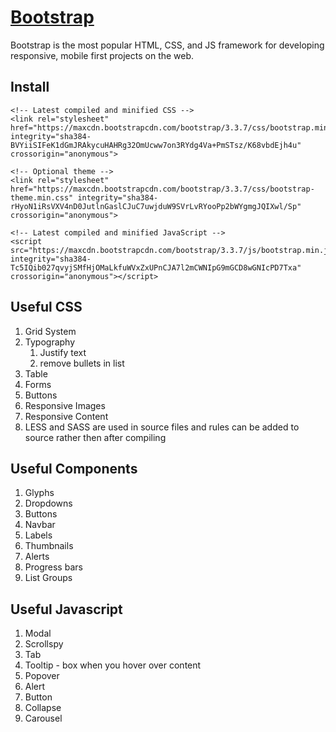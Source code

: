 # [Bootstrap](http://getbootstrap.com/)
Bootstrap is the most popular HTML, CSS, and JS framework for developing responsive, mobile first projects on the web.

## Install
```
<!-- Latest compiled and minified CSS -->
<link rel="stylesheet" href="https://maxcdn.bootstrapcdn.com/bootstrap/3.3.7/css/bootstrap.min.css" integrity="sha384-BVYiiSIFeK1dGmJRAkycuHAHRg32OmUcww7on3RYdg4Va+PmSTsz/K68vbdEjh4u" crossorigin="anonymous">

<!-- Optional theme -->
<link rel="stylesheet" href="https://maxcdn.bootstrapcdn.com/bootstrap/3.3.7/css/bootstrap-theme.min.css" integrity="sha384-rHyoN1iRsVXV4nD0JutlnGaslCJuC7uwjduW9SVrLvRYooPp2bWYgmgJQIXwl/Sp" crossorigin="anonymous">

<!-- Latest compiled and minified JavaScript -->
<script src="https://maxcdn.bootstrapcdn.com/bootstrap/3.3.7/js/bootstrap.min.js" integrity="sha384-Tc5IQib027qvyjSMfHjOMaLkfuWVxZxUPnCJA7l2mCWNIpG9mGCD8wGNIcPD7Txa" crossorigin="anonymous"></script>
```

## Useful CSS
1. Grid System
1. Typography
	1. Justify text
	1. remove bullets in list
1. Table
1. Forms
1. Buttons
1. Responsive Images
1. Responsive Content
1. LESS and SASS are used in source files and rules can be added to source rather then after compiling

## Useful Components
1. Glyphs
1. Dropdowns
1. Buttons
1. Navbar
1. Labels
1. Thumbnails
1. Alerts
1. Progress bars
1. List Groups

## Useful Javascript
1. Modal
1. Scrollspy
1. Tab
1. Tooltip - box when you hover over content
1. Popover
1. Alert
1. Button
1. Collapse
1. Carousel

